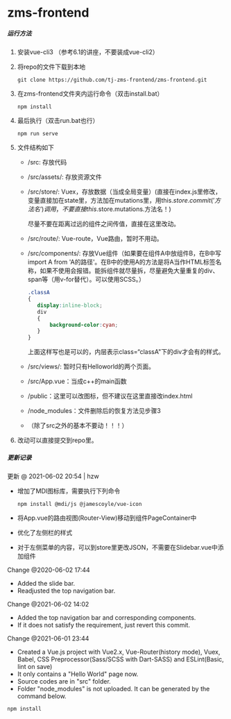 # zms-frontend 

##### 运行方法

1. 安装vue-cli3 （参考6.1的讲座，不要装成vue-cli2）

2. 将repo的文件下载到本地

   ```Shell
   git clone https://github.com/tj-zms-frontend/zms-frontend.git
   ```

3. 在zms-frontend文件夹内运行命令（双击install.bat）

   ```shell
   npm install
   ```

4. 最后执行（双击run.bat也行）

   ```shell
   npm run serve
   ```

5. 文件结构如下

   - /src: 存放代码

   - /src/assets/: 存放资源文件

   - /src/store/: Vuex，存放数据（当成全局变量）(直接在index.js里修改，变量直接加在state里，方法加在mutations里，用this.$store.commit(’方法名‘)调用，不要直接this.$store.mutations.方法名！)

     尽量不要在距离过远的组件之间传值，直接在这里改动。

   - /src/route/: Vue-route，Vue路由，暂时不用动。

   - /src/components/: 存放Vue组件（如果要在组件A中放组件B，在B中写import A from 'A的路径'。在B中的使用A的方法是将A当作HTML标签名称，如果不使用会报错。能拆组件就尽量拆，尽量避免大量重复的div、span等（用v-for替代）。可以使用SCSS。）

     ```css
     .classA
     {
     	display:inline-block;
     	div
     	{
     		background-color:cyan; 
     	}
     }
     ```

     上面这样写也是可以的，内层表示class=“classA"下的div才会有的样式。

   - /src/views/: 暂时只有Helloworld的两个页面。

   - /src/App.vue：当成c++的main函数

   - /public：这里可以改图标，但不建议在这里直接改index.html

   - /node_modules：文件删除后的恢复方法见步骤3

   - （除了src之外的基本不要动！！！）

6. 改动可以直接提交到repo里。

   

##### 更新记录

更新 @ 2021-06-02 20:54 | hzw

- 增加了MDI图标库，需要执行下列命令

  ```Shell
  npm install @mdi/js @jamescoyle/vue-icon
  ```

- 将App.vue的路由视图(Router-View)移动到组件PageContainer中
- 优化了左侧栏的样式
- 对于左侧菜单的内容，可以到store里更改JSON，不需要在Slidebar.vue中添加组件



Change @2020-06-02 17:44

- Added the slide bar.
- Readjusted the top navigation bar.



Change @2021-06-02 14:02

- Added the top navigation bar and corresponding components.
- If it does not satisfy the requirement, just revert this commit.



Change @2021-06-01 23:44

- Created a Vue.js project with Vue2.x, Vue-Router(history mode), Vuex, Babel, CSS Preprocessor(Sass/SCSS with Dart-SASS) and ESLint(Basic, lint on save)
- It only contains a "Hello World" page now.
- Source codes are in "src" folder.
- Folder "node_modules" is not uploaded. It can be generated by the command below.

```shell
npm install
```

